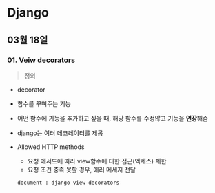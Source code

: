 # Django

## 03월 18일

### 01. Veiw decorators

> 정의

-  decorator
  - 함수를 꾸며주는 기능
  - 어떤 함수에 기능을 추가하고 싶을 때, 해당 함수를 수정않고 기능을 **연장**해줌
  - django는 여러 데코레이터를 제공

- Allowed HTTP methods

  - 요청 메서드에 따라 view함수에 대한 접근(엑세스) 제한
  - 요청 조건 충족 못할 경우, 에러 메세지 전달

  `document : django view decorators`